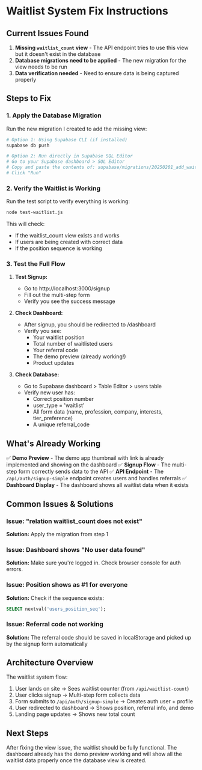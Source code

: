 # Waitlist System Fix Instructions

## Current Issues Found

1. **Missing `waitlist_count` view** - The API endpoint tries to use this view but it doesn't exist in the database
2. **Database migrations need to be applied** - The new migration for the view needs to be run
3. **Data verification needed** - Need to ensure data is being captured properly

## Steps to Fix

### 1. Apply the Database Migration

Run the new migration I created to add the missing view:

```bash
# Option 1: Using Supabase CLI (if installed)
supabase db push

# Option 2: Run directly in Supabase SQL Editor
# Go to your Supabase dashboard > SQL Editor
# Copy and paste the contents of: supabase/migrations/20250201_add_waitlist_count_view.sql
# Click "Run"
```

### 2. Verify the Waitlist is Working

Run the test script to verify everything is working:

```bash
node test-waitlist.js
```

This will check:
- If the waitlist_count view exists and works
- If users are being created with correct data
- If the position sequence is working

### 3. Test the Full Flow

1. **Test Signup:**
   - Go to http://localhost:3000/signup
   - Fill out the multi-step form
   - Verify you see the success message

2. **Check Dashboard:**
   - After signup, you should be redirected to /dashboard
   - Verify you see:
     - Your waitlist position
     - Total number of waitlisted users
     - Your referral code
     - The demo preview (already working!)
     - Product updates

3. **Check Database:**
   - Go to Supabase dashboard > Table Editor > users table
   - Verify new user has:
     - Correct position number
     - user_type = 'waitlist'
     - All form data (name, profession, company, interests, tier_preference)
     - A unique referral_code

## What's Already Working

✅ **Demo Preview** - The demo app thumbnail with link is already implemented and showing on the dashboard
✅ **Signup Flow** - The multi-step form correctly sends data to the API
✅ **API Endpoint** - The `/api/auth/signup-simple` endpoint creates users and handles referrals
✅ **Dashboard Display** - The dashboard shows all waitlist data when it exists

## Common Issues & Solutions

### Issue: "relation waitlist_count does not exist"
**Solution:** Apply the migration from step 1

### Issue: Dashboard shows "No user data found"
**Solution:** Make sure you're logged in. Check browser console for auth errors.

### Issue: Position shows as #1 for everyone
**Solution:** Check if the sequence exists:
```sql
SELECT nextval('users_position_seq');
```

### Issue: Referral code not working
**Solution:** The referral code should be saved in localStorage and picked up by the signup form automatically

## Architecture Overview

The waitlist system flow:
1. User lands on site → Sees waitlist counter (from `/api/waitlist-count`)
2. User clicks signup → Multi-step form collects data
3. Form submits to `/api/auth/signup-simple` → Creates auth user + profile
4. User redirected to dashboard → Shows position, referral info, and demo
5. Landing page updates → Shows new total count

## Next Steps

After fixing the view issue, the waitlist should be fully functional. The dashboard already has the demo preview working and will show all the waitlist data properly once the database view is created.
